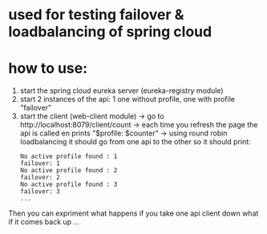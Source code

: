 # used for testing failover & loadbalancing of spring cloud 

# how to use:
1. start the spring cloud eureka server (eureka-registry module)
2. start 2 instances of the api: 1 one without profile, one with profile "failover"
3. start the client (web-client module)
   -> go to http://localhost:8079/client/count
   -> each time you refresh the page the api is called en prints "$profile: $counter"
   -> using round robin loadbalancing it should go from one api to the other so it should print:
      ```
      No active profile found : 1
      failover: 1
      No active profile found : 2
      failover: 2
      No active profile found : 3
      failover: 3
      ...
      ```
   
Then you can expriment 
what happens if you take one api client down 
what if it comes back up 
...
